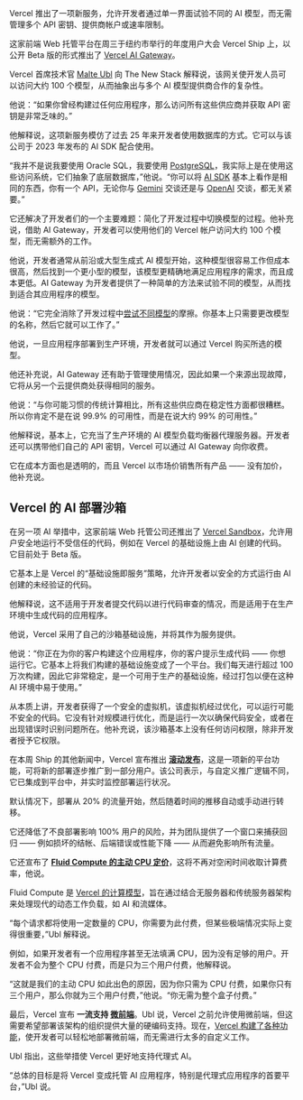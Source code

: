 Vercel 推出了一项新服务，允许开发者通过单一界面试验不同的 AI 模型，而无需管理多个 API 密钥、提供商帐户或速率限制。

这家前端 Web 托管平台在周三于纽约市举行的年度用户大会 Vercel Ship 上，以公开 Beta 版的形式推出了 [Vercel AI Gateway](https://vercel.com/blog/ai-gateway)。

Vercel 首席技术官 [Malte Ubl](https://www.linkedin.com/in/malteubl/) 向 The New Stack 解释说，该网关使开发人员可以访问大约 100 个模型，从而抽象出与多个 AI 模型提供商合作的复杂性。

他说：“如果你曾经构建过任何应用程序，那么访问所有这些供应商并获取 API 密钥是非常乏味的。”

他解释说，这项新服务模仿了过去 25 年来开发者使用数据库的方式。它可以与该公司于 2023 年发布的 AI SDK 配合使用。

“我并不是说我要使用 Oracle SQL，我要使用 [PostgreSQL](https://thenewstack.io/postgresql-18-delivers-significant-performance-gains-for-oltp-and-analytics/)，我实际上是在使用这些访问系统，它们抽象了底层数据库，”他说。“你可以将 [AI SDK](https://thenewstack.io/vercels-next-big-thing-ai-sdk-and-accelerator-for-devs/) 基本上看作是相同的东西，你有一个 API，无论你与 [Gemini](https://thenewstack.io/gemini-cli-googles-challenge-to-ai-terminal-apps-like-warp/) 交谈还是与 [OpenAI](https://thenewstack.io/openais-sam-altman-ai-is-now-ready-for-the-enterprise/) 交谈，都无关紧要。”

它还解决了开发者们的一个主要难题：简化了开发过程中切换模型的过程。他补充说，借助 AI Gateway，开发者可以使用他们的 Vercel 帐户访问大约 100 个模型，而无需额外的工作。

他说，开发者通常从前沿或大型生成式 AI 模型开始，这种模型很容易工作但成本很高，然后找到一个更小型的模型，该模型更精确地满足应用程序的需求，而且成本更低。AI Gateway 为开发者提供了一种简单的方法来试验不同的模型，从而找到适合其应用程序的模型。

他说：“它完全消除了开发过程中[尝试不同模型](https://thenewstack.io/should-you-try-small-language-models-for-ai-app-development/)的摩擦。你基本上只需要更改模型的名称，然后它就可以工作了。”

他说，一旦应用程序部署到生产环境，开发者就可以通过 Vercel 购买所选的模型。

他还补充说，AI Gateway 还有助于管理使用情况，因此如果一个来源出现故障，它将从另一个云提供商处获得相同的服务。

他说：“与你可能习惯的传统计算相比，所有这些供应商在稳定性方面都很糟糕。所以你肯定不是在说 99.9% 的可用性，而是在说大约 99% 的可用性。”

他解释说，基本上，它充当了生产环境的 AI 模型负载均衡器代理服务器。开发者还可以携带他们自己的 API 密钥，Vercel 可以通过 AI Gateway 向你收费。

它在成本方面也是透明的，而且 Vercel 以市场价销售所有产品 —— 没有加价，他补充说。

## Vercel 的 AI 部署沙箱

在另一项 AI 举措中，这家前端 Web 托管公司还推出了 [Vercel Sandbox](https://vercel.com/docs/vercel-sandbox)，允许用户安全地运行不受信任的代码，例如在 Vercel 的基础设施上由 AI 创建的代码。它目前处于 Beta 版。

它基本上是 Vercel 的“基础设施即服务”策略，允许开发者以安全的方式运行由 AI 创建的未经验证的代码。

他解释说，这不适用于开发者提交代码以进行代码审查的情况，而是适用于在生产环境中生成代码的应用程序。

他说，Vercel 采用了自己的沙箱基础设施，并将其作为服务提供。

他说：“你正在为你的客户构建这个应用程序，你的客户提示生成代码 —— 你想运行它。它基本上将我们构建的基础设施变成了一个平台。我们每天进行超过 100 万次构建，因此它非常稳定，是一个可用于生产的基础设施，经过打包以便在这种 AI 环境中易于使用。”

从本质上讲，开发者获得了一个安全的虚拟机，该虚拟机经过优化，可以运行可能不安全的代码。它没有针对规模进行优化，而是运行一次以确保代码安全，或者在出现错误时识别问题所在。他补充说，该沙箱基本上没有任何访问权限，除非开发者授予它权限。

在本周 Ship 的其他新闻中，Vercel 宣布推出 [**滚动发布**](https://vercel.com/changelog/rolling-releases-are-now-generally-available)，这是一项新的平台功能，可将新的部署逐步推广到一部分用户。该公司表示，与自定义推广逻辑不同，它已集成到平台中，并实时监控部署运行状况。

默认情况下，部署从 20% 的流量开始，然后随着时间的推移自动或手动进行转移。

它还降低了不良部署影响 100% 用户的风险，并为团队提供了一个窗口来捕获回归 —— 例如损坏的结帐、后端错误或性能下降 —— 从而避免影响所有流量。

它还宣布了 **[Fluid Compute 的主动 CPU 定价](https://vercel.com/blog/introducing-active-cpu-pricing-for-fluid-compute)**，这将不再对空闲时间收取计算费率，他说。

Fluid Compute 是 [Vercel 的计算模型](https://thenewstack.io/vercel-rolls-out-more-cost-effective-infrastructure-model/)，旨在通过结合无服务器和传统服务器架构来处理现代的动态工作负载，如 AI 和流媒体。

“每个请求都将使用一定数量的 CPU，你需要为此付费，但某些极端情况实际上变得很重要，”Ubl 解释说。

例如，如果开发者有一个应用程序甚至无法填满 CPU，因为没有足够的用户。开发者不会为整个 CPU 付费，而是只为三个用户付费，他解释说。

“这就是我们的主动 CPU 如此出色的原因，因为你只需为 CPU 付费，如果你只有三个用户，那么你就为三个用户付费，”他说。“你无需为整个盒子付费。”

最后，Vercel 宣布 **一流支持 [微前端](https://thenewstack.io/4-lessons-learned-from-building-microfrontends/)**。Ubl 说，Vercel 之前允许使用微前端，但这需要希望部署该架构的组织提供大量的硬编码支持。现在，[Vercel 构建了各种功能](https://vercel.com/docs/microfrontends)，使开发者可以轻松地部署微前端，而无需进行太多的自定义工作。

Ubl 指出，这些举措使 Vercel 更好地支持代理式 AI。

“总体的目标是将 Vercel 变成托管 AI 应用程序，特别是代理式应用程序的首要平台，”Ubl 说。